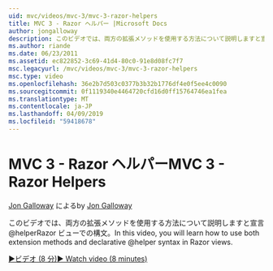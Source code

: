 ```yaml
---
uid: mvc/videos/mvc-3/mvc-3-razor-helpers
title: MVC 3 - Razor ヘルパー |Microsoft Docs
author: jongalloway
description: このビデオでは、両方の拡張メソッドを使用する方法について説明しますと宣言@helperRazor ビューでの構文。
ms.author: riande
ms.date: 06/23/2011
ms.assetid: ec822852-3c69-41d4-80c0-91e8d08fc7f7
msc.legacyurl: /mvc/videos/mvc-3/mvc-3-razor-helpers
msc.type: video
ms.openlocfilehash: 36e2b7d503c0377b3b32b1776df4e0f5ee4c0090
ms.sourcegitcommit: 0f1119340e4464720cfd16d0ff15764746ea1fea
ms.translationtype: MT
ms.contentlocale: ja-JP
ms.lasthandoff: 04/09/2019
ms.locfileid: "59418678"
---
```

# <a name="mvc-3---razor-helpers"></a><span data-ttu-id="8aa93-103">MVC 3 - Razor ヘルパー</span><span class="sxs-lookup"><span data-stu-id="8aa93-103">MVC 3 - Razor Helpers</span></span>

<span data-ttu-id="8aa93-104">[Jon Galloway](https://github.com/jongalloway) による</span><span class="sxs-lookup"><span data-stu-id="8aa93-104">by [Jon Galloway](https://github.com/jongalloway)</span></span>

<span data-ttu-id="8aa93-105">このビデオでは、両方の拡張メソッドを使用する方法について説明しますと宣言@helperRazor ビューでの構文。</span><span class="sxs-lookup"><span data-stu-id="8aa93-105">In this video, you will learn how to use both extension methods and declarative @helper syntax in Razor views.</span></span>

[<span data-ttu-id="8aa93-106">&#9654;ビデオ (8 分)</span><span class="sxs-lookup"><span data-stu-id="8aa93-106">&#9654; Watch video (8 minutes)</span></span>](https://channel9.msdn.com/Blogs/ASP-NET-Site-Videos/mvc-3-razor-helpers)

